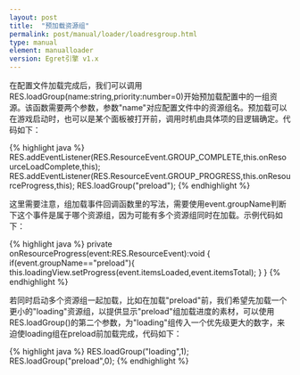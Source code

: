 ```yaml
---
layout: post
title:  "预加载资源组"
permalink: post/manual/loader/loadresgroup.html
type: manual
element: manualloader
version: Egret引擎 v1.x
---
```


在配置文件加载完成后，我们可以调用RES.loadGroup(name:string,priority:number=0)开始预加载配置中的一组资源。该函数需要两个参数，参数"name"对应配置文件中的资源组名。预加载可以在游戏启动时，也可以是某个面板被打开前，调用时机由具体项的目逻辑确定。代码如下：

{% highlight java %}
RES.addEventListener(RES.ResourceEvent.GROUP_COMPLETE,this.onResourceLoadComplete,this);
RES.addEventListener(RES.ResourceEvent.GROUP_PROGRESS,this.onResourceProgress,this);
RES.loadGroup("preload");
{% endhighlight %}

这里需要注意，组加载事件回调函数里的写法，需要使用event.groupName判断下这个事件是属于哪个资源组，因为可能有多个资源组同时在加载。示例代码如下：

{% highlight java %}
private onResourceProgress(event:RES.ResourceEvent):void {
    if(event.groupName=="preload"){
        this.loadingView.setProgress(event.itemsLoaded,event.itemsTotal);
    }
}
{% endhighlight %}

若同时启动多个资源组一起加载，比如在加载"preload"前，我们希望先加载一个更小的"loading"资源组，以提供显示"preload"组加载进度的素材，可以使用RES.loadGroup()的第二个参数，为"loading"组传入一个优先级更大的数字，来迫使loading组在preload前加载完成，代码如下：

{% highlight java %}
RES.loadGroup("loading",1);
RES.loadGroup("preload",0);
{% endhighlight %}